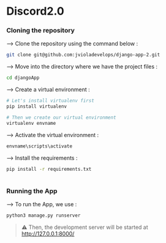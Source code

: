 

# Discord2.0
</div>

### Cloning the repository

--> Clone the repository using the command below :
```bash
git clone git@github.com:jvioladevelops/django-app-2.git

```

--> Move into the directory where we have the project files : 
```bash
cd djangoApp

```

--> Create a virtual environment :
```bash
# Let's install virtualenv first
pip install virtualenv

# Then we create our virtual environment
virtualenv envname

```

--> Activate the virtual environment :
```bash
envname\scripts\activate

```

--> Install the requirements :
```bash
pip install -r requirements.txt

```

#

### Running the App

--> To run the App, we use :
```bash
python3 manage.py runserver

```

> ⚠ Then, the development server will be started at http://127.0.0.1:8000/





